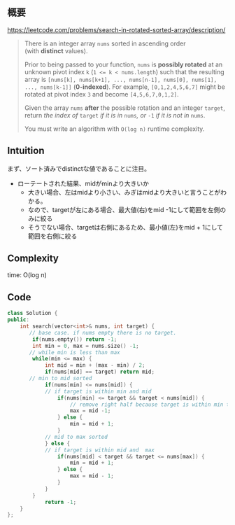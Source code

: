 ## 概要

https://leetcode.com/problems/search-in-rotated-sorted-array/description/

> There is an integer array `nums` sorted in ascending order (with **distinct** values).
> 
> 
> Prior to being passed to your function, `nums` is **possibly rotated** at an unknown pivot index `k` (`1 <= k < nums.length`) such that the resulting array is `[nums[k], nums[k+1], ..., nums[n-1], nums[0], nums[1], ..., nums[k-1]]` (**0-indexed**). For example, `[0,1,2,4,5,6,7]` might be rotated at pivot index `3` and become `[4,5,6,7,0,1,2]`.
> 
> Given the array `nums` **after** the possible rotation and an integer `target`, return *the index of* `target` *if it is in* `nums`*, or* `-1` *if it is not in* `nums`.
> 
> You must write an algorithm with `O(log n)` runtime complexity.
> 

## Intuition

まず、ソート済みでdistinctな値であることに注目。

- ローテートされた結果、midがminより大きいか
    - 大きい場合、左はmidより小さい、みぎはmidより大きいと言うことがわかる。
    - なので、targetが左にある場合、最大値(右)をmid -1にして範囲を左側のみに絞る
    - そうでない場合、targetは右側にあるため、最小値(左)をmid + 1にして範囲を右側に絞る

## Complexity

time: O(log n)

## Code

```cpp
class Solution {
public:
    int search(vector<int>& nums, int target) {
       // base case. if nums empty there is no target.
        if(nums.empty()) return -1;
        int min = 0, max = nums.size() -1;
       // while min is less than max
        while(min <= max) {
            int mid = min + (max - min) / 2;
            if(nums[mid] == target) return mid;
       // min to mid sorted
            if(nums[min] <= nums[mid]) {
            // if target is within min and mid
                if(nums[min] <= target && target < nums[mid]) {
                    // remove right half because target is within min to mid
                    max = mid -1;
                } else {
                    min = mid + 1;
                }
            // mid to max sorted
            } else {
            // if target is within mid and  max
                if(nums[mid] < target && target <= nums[max]) {
                    min = mid + 1;
                } else {
                    max = mid - 1;
                }
            }
        }
            return -1;
    }
};
```
